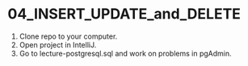 # 04_INSERT_UPDATE_and_DELETE

1. Clone repo to your computer.
2. Open project in IntelliJ.
3. Go to lecture-postgresql.sql and work on problems in pgAdmin.